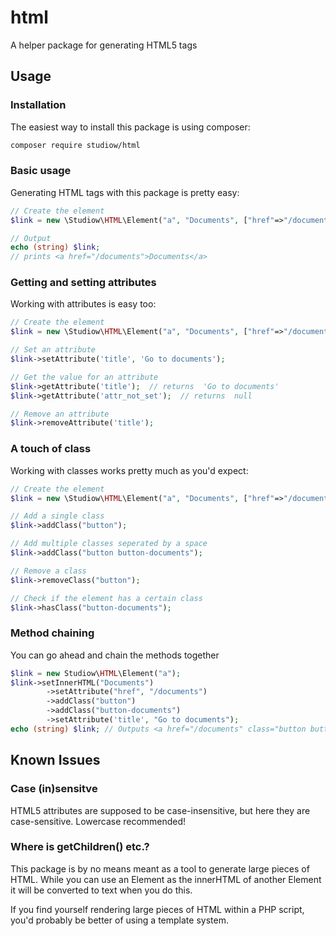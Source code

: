 # html
A helper package for generating HTML5 tags

## Usage
### Installation
The easiest way to install this package is using composer:
``` bash
composer require studiow/html
```

### Basic usage
Generating HTML tags with this package is pretty easy:
```php
// Create the element
$link = new \Studiow\HTML\Element("a", "Documents", ["href"=>"/documents"]);

// Output
echo (string) $link;
// prints <a href="/documents">Documents</a>
```

### Getting and setting attributes
Working with attributes is easy too:

```php
// Create the element
$link = new \Studiow\HTML\Element("a", "Documents", ["href"=>"/documents"]);

// Set an attribute
$link->setAttribute('title', 'Go to documents');

// Get the value for an attribute
$link->getAttribute('title');  // returns  'Go to documents'
$link->getAttribute('attr_not_set');  // returns  null

// Remove an attribute
$link->removeAttribute('title');
```

### A touch of class
Working with classes works pretty much as you'd expect:

```php
// Create the element
$link = new \Studiow\HTML\Element("a", "Documents", ["href"=>"/documents"]);

// Add a single class
$link->addClass("button");

// Add multiple classes seperated by a space
$link->addClass("button button-documents");

// Remove a class
$link->removeClass("button");

// Check if the element has a certain class
$link->hasClass("button-documents");
```

### Method chaining
You can go ahead and chain the methods together
```php
$link = new Studiow\HTML\Element("a");
$link->setInnerHTML("Documents")
        ->setAttribute("href", "/documents")
        ->addClass("button")
        ->addClass("button-documents")
        ->setAttribute('title', "Go to documents");
echo (string) $link; // Outputs <a href="/documents" class="button button-documents" title="Go to documents">Documents</a>
```
## Known Issues
### Case (in)sensitve
HTML5 attributes are supposed to be case-insensitive, but here they are case-sensitive. Lowercase recommended!

### Where is getChildren() etc.?
This package is by no means meant as a tool to generate large pieces of HTML. While you can use an Element as the innerHTML of another Element it will be converted to text when you do this.

If you find yourself rendering large pieces of HTML within a PHP script, you'd probably be better of using a template system.

